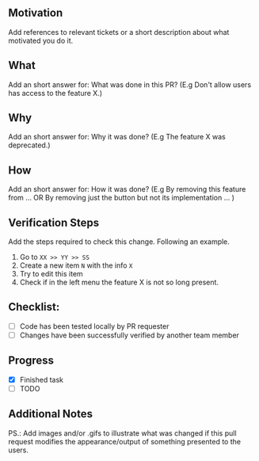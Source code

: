 ## Motivation
Add references to relevant tickets or a short description about what motivated you do it.

## What
Add an short answer for: What was done in this PR? (E.g Don't allow users has access to the feature X.)

## Why
Add an short answer for: Why it was done? (E.g The feature X was deprecated.)

## How
Add an short answer for: How it was done? (E.g By removing this feature from ... OR By removing just the button but not its implementation ... ) 

## Verification Steps
Add the steps required to check this change. Following an example.
 
1. Go to `XX >> YY >> SS`
2. Create a new item `N` with the info `X`
3. Try to edit this item 
4. Check if in the left menu the feature X is not so long present.

## Checklist:

- [ ] Code has been tested locally by PR requester
- [ ] Changes have been successfully verified by another team member 

## Progress

- [x] Finished task
- [ ] TODO

## Additional Notes

PS.: Add images and/or .gifs to illustrate what was changed if this pull request modifies the appearance/output of something presented to the users. 
 

